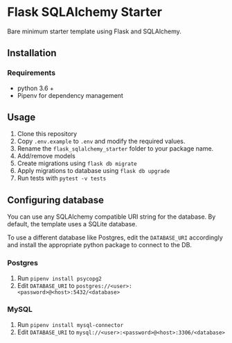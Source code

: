 # Flask SQLAlchemy Starter

Bare minimum starter template using Flask and SQLAlchemy.

## Installation

### Requirements

- python 3.6 +
- Pipenv for dependency management

## Usage

1. Clone this repository
2. Copy `.env.example` to `.env` and modify the required values.
2. Rename the `flask_sqlalchemy_starter` folder to your package name.
3. Add/remove models
4. Create migrations using `flask db migrate`
5. Apply migrations to database using `flask db upgrade`
6. Run tests with `pytest -v tests`

## Configuring database

You can use any SQLAlchemy compatible URI string for the database. By default, the template uses a SQLite database.

To use a different database like Postgres, edit the `DATABASE_URI` accordingly and install the appropriate python
package to connect to the DB.

### Postgres

1. Run `pipenv install psycopg2`
2. Edit `DATABASE_URI` to `postgres://<user>:<password>@<host>:5432/<database>`

### MySQL

1. Run `pipenv install mysql-connector`
2. Edit `DATABASE_URI` to `mysql://<user>:<password>@<host>:3306/<database>`
